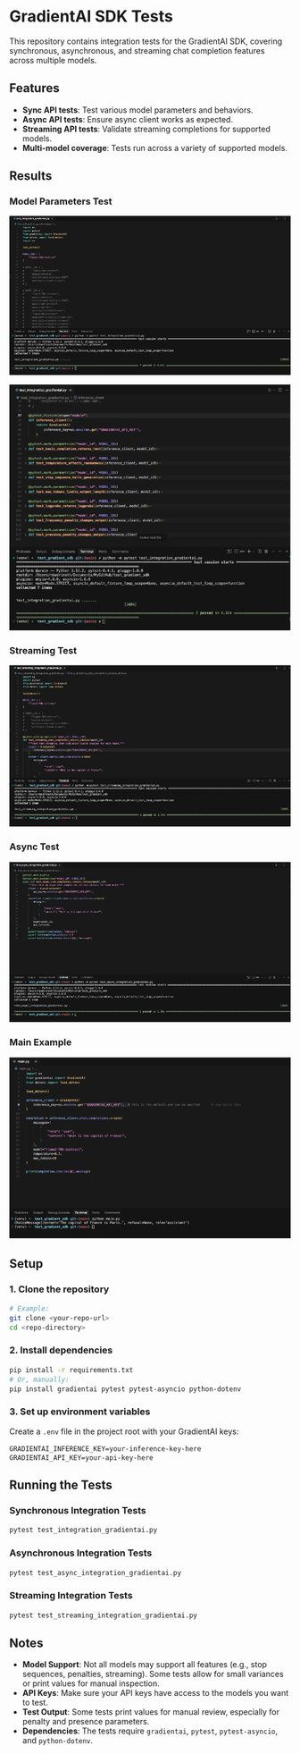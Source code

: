 # GradientAI SDK Tests

This repository contains integration tests for the GradientAI SDK, covering synchronous, asynchronous, and streaming chat completion features across multiple models.

## Features
- **Sync API tests**: Test various model parameters and behaviors.
- **Async API tests**: Ensure async client works as expected.
- **Streaming API tests**: Validate streaming completions for supported models.
- **Multi-model coverage**: Tests run across a variety of supported models.

## Results

### Model Parameters Test
![Model Parameters Test](results/model_params.png)

![Model Parameters Test List](results/model_params_test_list.png)

### Streaming Test
![Streaming Test](results/streaming.png)

### Async Test
![Async Test](results/async.png)

### Main Example
![Main Example](results/main.png)

## Setup

### 1. Clone the repository
```bash
# Example:
git clone <your-repo-url>
cd <repo-directory>
```

### 2. Install dependencies
```bash
pip install -r requirements.txt
# Or, manually:
pip install gradientai pytest pytest-asyncio python-dotenv
```

### 3. Set up environment variables
Create a `.env` file in the project root with your GradientAI keys:
```
GRADIENTAI_INFERENCE_KEY=your-inference-key-here
GRADIENTAI_API_KEY=your-api-key-here
```

## Running the Tests

### Synchronous Integration Tests
```bash
pytest test_integration_gradientai.py
```

### Asynchronous Integration Tests
```bash
pytest test_async_integration_gradientai.py
```

### Streaming Integration Tests
```bash
pytest test_streaming_integration_gradientai.py
```

## Notes
- **Model Support**: Not all models may support all features (e.g., stop sequences, penalties, streaming). Some tests allow for small variances or print values for manual inspection.
- **API Keys**: Make sure your API keys have access to the models you want to test.
- **Test Output**: Some tests print values for manual review, especially for penalty and presence parameters.
- **Dependencies**: The tests require `gradientai`, `pytest`, `pytest-asyncio`, and `python-dotenv`.